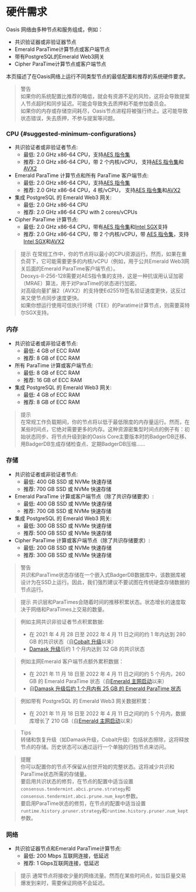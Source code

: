 # 硬件需求

Oasis 网络由多种节点和服务组成，例如：

- 共识验证器或非验证器节点
- Emerald ParaTime计算节点或客户端节点
- 带有PostgreSQL的Emerald Web3网关
- Cipher ParaTime计算节点或客户端节点

本页描述了在Oasis网络上运行不同类型节点的最低配置和推荐的系统硬件要求。

> 警告  
如果你的系统配置比推荐的略低，就会有资源不足的风险，这将会导致提案人节点超时和同步延迟。可能会导致失去质押和不能参加委员会。  
如果你的内存或存储空间耗尽，Oasis节点进程将被强行终止。这可能导致状态错误，失去质押，不参与提案等问题。

### CPU {#suggested-minimum-configurations}

- 共识验证者或非验证者节点:
    - 最低: 2.0 GHz x86-64 CPU，支持[AES 指令集](https://en.wikipedia.org/wiki/AES_instruction_set)
    - 推荐: 2.0 GHz x86-64 CPU，带 2 个内核/vCPU， 支持[AES 指令集](https://en.wikipedia.org/wiki/AES_instruction_set)和[AVX2](https://en.wikipedia.org/wiki/Advanced_Vector_Extensions#Advanced_Vector_Extensions_2)
- Emerald ParaTime 计算节点和所有 ParaTime 客户端节点:
    - 最低: 2.0 GHz x86-64 CPU，支持[AES 指令集](https://en.wikipedia.org/wiki/AES_instruction_set)
    - 推荐: 2.0 GHz x86-64 CPU，4 核/vCPU， 支持[AES 指令集](https://en.wikipedia.org/wiki/AES_instruction_set)和[AVX2](https://en.wikipedia.org/wiki/Advanced_Vector_Extensions#Advanced_Vector_Extensions_2)
- 集成 PostgreSQL 的 Emerald Web3 网关:
    - 最低: 2.0 GHz x86-64 CPU
    - 推荐: 2.0 GHz x86-64 CPU with 2 cores/vCPUs
- Cipher ParaTime 计算节点:
    - 最低: 2.0 GHz x86-64 CPU，带有[AES 指令集](https://en.wikipedia.org/wiki/AES_instruction_set)和[Intel SGX](https://www.intel.com/content/www/us/en/architecture-and-technology/software-guard-extensions.html)支持
    - 推荐: 2.0 GHz x86-64 CPU，带 2 个内核/vCPU，带 [AES 指令集](https://en.wikipedia.org/wiki/AES_instruction_set)，支持[Intel SGX](https://www.intel.com/content/www/us/en/architecture-and-technology/software-guard-extensions.html)和[AVX2](https://en.wikipedia.org/wiki/Advanced_Vector_Extensions#Advanced_Vector_Extensions_2)

> 提示 
在常规工作中，你的节点将以最小的CPU资源运行。然而，如果在重负荷下，它可能需要更多的内核/vCPU（例如，用于公共Emerald Web3网关后面的Emerald ParaTime客户端节点）。  
Deoxys-II-256-128需要对AES指令集的支持，这是一种抗误用认证加密（MRAE）算法，用于对ParaTime的状态进行加密。  
对高级向量扩展2（AVX2）的支持使Ed25519签名验证速度更快，这反过来又使节点同步速度更快。  
如果你想运行使用可信执行环境（TEE）的Paratime计算节点，则需要英特尔SGX支持。

### 内存

- 共识验证者或非验证者节点:
    - 最低: 4 GB of ECC RAM
    - 推荐: 8 GB of ECC RAM
- 所有 ParaTime 计算或客户端节点:
    - 最低: 8 GB of ECC RAM
    - 推荐: 16 GB of ECC RAM
- 集成 PostgreSQL 的 Emerald Web3 网关:
    - 最低: 4 GB of ECC RAM
    - 推荐: 8 GB of ECC RAM

> 提示  
在常规工作负载期间，你的节点将以低于最低限度的内存量运行。然而，在某些时间点，它绝对需要更多的内存。这种资源密集型时间点的例子有：初始状态同步、将节点升级到新的Oasis Core主要版本时的BadgerDB迁移、用BadgerDB生成存储检查点、定期BadgerDB压缩...…

### 存储

- 共识验证者或非验证者节点:
    - 最低: 400 GB SSD 或 NVMe 快速存储
    - 推荐: 700 GB SSD 或 NVMe 快速存储
- Emerald ParaTime 计算或客户端节点（除了共识存储要求）:
    - 最低: 400 GB SSD 或 NVMe 快速存储
    - 推荐: 700 GB SSD 或 NVMe 快速存储
- 集成 PostgreSQL 的 Emerald Web3 网关:
    - 最低: 300 GB SSD 或 NVMe 快速存储
    - 推荐: 500 GB SSD 或 NVMe 快速存储
- Cipher ParaTime 计算或客户端节点（除了共识存储要求）:
    - 最低: 200 GB SSD 或 NVMe 快速存储
    - 推荐: 300 GB SSD 或 NVMe 快速存储

> 警告  
共识和ParaTime状态存储在一个嵌入式BadgerDB数据库中，该数据库被设计为在SSD上运行。因此，我们强烈建议不要试图在传统硬盘存储数据的节点运行。

> 提示 
共识层和ParaTimes会随着时间的推移积累状态。状态增长的速度取决于网络和ParaTimes上交易的数量。 

> 例如主网共识非验证者节点积累数据:  
> - 在 2021 年 4 月 28 日至 2022 年 4 月 11 日之间的约 1 年内达到 280 GB 的共识状态（自[Cobalt 升级](https://github.com/oasisprotocol/docs/blob/main/docs/general/mainnet/previous-upgrades/cobalt-upgrade.md)以来）
> - [Damask 升级](https://github.com/oasisprotocol/docs/blob/main/docs/general/mainnet/damask-upgrade)后约 1 个月内达到 32 GB 的共识状态  

> 例如主网Emerald 客户端节点额外累积数据：  
> - 在 2021 年 11 月 18 日至 2022 年 4 月 11 日之间的约 5 个月内，260 GB 的 Emerald ParaTime 状态（自[Emerald 主网启动](https://medium.com/oasis-protocol-project/oasis-emerald-evm-paratime-is-live-on-mainnet-13afe953a4c9)以来）
> - 自[Damask 升级后约 1 个月内有 25 GB 的 Emerald ParaTime 状态](https://github.com/oasisprotocol/docs/blob/main/docs/general/mainnet/damask-upgrade)  

>例如带有 PostgreSQL 的 Emerald Web3 网关数据积累：  
> - 在 2021 年 11 月 18 日至 2022 年 4 月 11 日之间的约 5 个月内，数据库增长了 210 GB（自[Emerald 主网启动](https://medium.com/oasis-protocol-project/oasis-emerald-evm-paratime-is-live-on-mainnet-13afe953a4c9)以来）

> Tips  
转储和恢复升级（如Damask升级，Cobalt升级）包括状态擦除，这将释放节点的存储。历史状态可以通过运行一个单独的归档节点来访问。

> 提醒  
你可以配置你的节点不保留从创世开始的完整状态。这将减少共识和ParaTime状态所需的存储量。  
要启用共识状态的修剪，在节点的配置中适当设置`consensus.tendermint.abci.prune.strategy`和`consensus.tendermint.abci.prune.num_kept`参数。  
要启用ParaTime状态的修剪，在节点的配置中适当设置`runtime.history.pruner.strategy`和`runtime.history.pruner.num_kept`参数。

### 网络

- 共识验证器节点和Emerald ParaTime计算节点:
    - 最低: 200 Mbps 互联网连接，低延迟
    - 推荐: 1 Gbps互联网连接，低延迟

> 提示  通常节点将接收少量的网络流量。然而在某些时间点，如当巨量交易爆发到来时，需要保证网络不会延迟。

